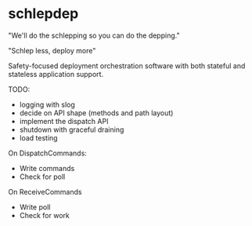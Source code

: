 # schlepdep

"We'll do the schlepping so you can do the depping."

"Schlep less, deploy more"

Safety-focused deployment orchestration software with both stateful and stateless application support.

TODO:
- logging with slog
- decide on API shape (methods and path layout)
- implement the dispatch API
- shutdown with graceful draining
- load testing

On DispatchCommands:
- Write commands
- Check for poll

On ReceiveCommands
- Write poll
- Check for work